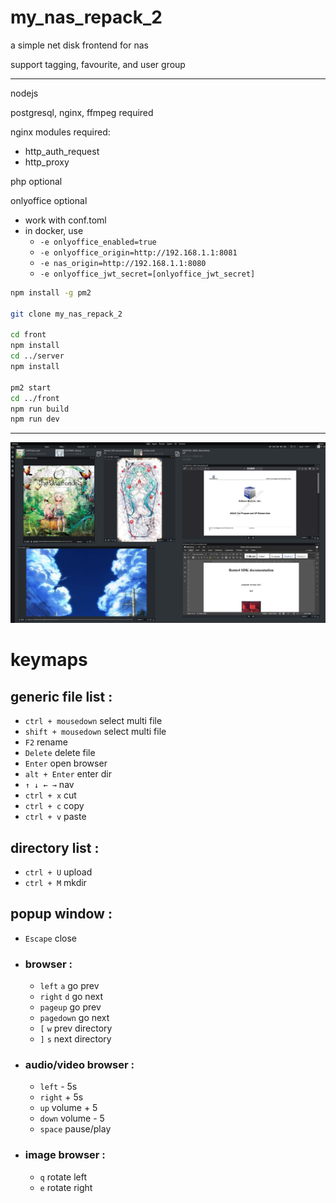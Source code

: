 # my_nas_repack_2

a simple net disk frontend for nas

support tagging, favourite, and user group

-- --
nodejs

postgresql, nginx, ffmpeg required

nginx modules required:
  - http_auth_request
  - http_proxy

php optional

onlyoffice optional
  - work with conf.toml
  - in docker, use
    - `-e onlyoffice_enabled=true`
    - `-e onlyoffice_origin=http://192.168.1.1:8081`
    - `-e nas_origin=http://192.168.1.1:8080`
    - `-e onlyoffice_jwt_secret=[onlyoffice_jwt_secret]`
    

```bash
npm install -g pm2

git clone my_nas_repack_2

cd front
npm install
cd ../server
npm install

pm2 start
cd ../front
npm run build
npm run dev

```

-- --

![sample](/resource/readme/img.png)

# keymaps

## generic file list :
- `ctrl + mousedown` select multi file
- `shift + mousedown` select multi file
- `F2` rename
- `Delete` delete file
- `Enter` open browser
- `alt + Enter` enter dir
- `↑ ↓ ← →` nav
- `ctrl + x` cut
- `ctrl + c` copy
- `ctrl + v` paste

## directory list :
- `ctrl + U` upload
- `ctrl + M` mkdir

## popup window :
- `Escape` close
- ### browser :
  - `left` `a` go prev 
  - `right` `d` go next
  - `pageup` go prev
  - `pagedown` go next
  - `[` `w` prev directory
  - `]` `s` next directory
- ### audio/video browser :
  - `left` - 5s
  - `right` + 5s
  - `up` volume + 5
  - `down` volume - 5
  - `space` pause/play
- ### image browser :
  - `q` rotate left 
  - `e` rotate right 
